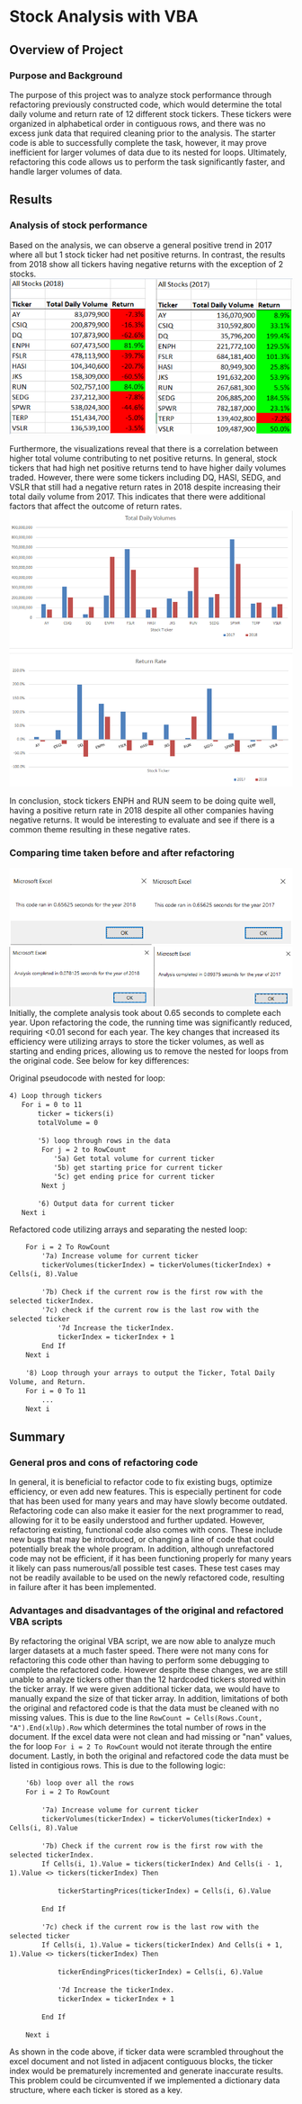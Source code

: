 # Stock Analysis with VBA

## Overview of Project

### Purpose and Background
The purpose of this project was to analyze stock performance through refactoring previously constructed code, which would determine the total daily volume and return rate of 12 different stock tickers. These tickers were organized in alphabetical order in contiguous rows, and there was no excess junk data that required cleaning prior to the analysis. The starter code is able to successfully complete the task, however, it may prove inefficient for larger volumes of data due to its nested for loops. Ultimately, refactoring this code allows us to perform the task significantly faster, and handle larger volumes of data.


## Results
### Analysis of stock performance
Based on the analysis, we can observe a general positive trend in 2017 where all but 1 stock ticker had net positive returns. In contrast, the results from 2018 show all tickers having negative returns with the exception of 2 stocks.
![Screenshots](/Resources/2018_vs_2017_performance.PNG)

Furthermore, the visualizations reveal that there is a correlation between higher total volume contributing to net positive returns. In general, stock tickers that had high net positive returns tend to have higher daily volumes traded. However, there were some tickers including DQ, HASI, SEDG, and VSLR that still had a negative return rates in 2018 despite increasing their total daily volume from 2017. This indicates that there were additional factors that affect the outcome of return rates. 
![Screenshots](/Resources/2017_2018_visualizations.PNG)

In conclusion, stock tickers ENPH and RUN seem to be doing quite well, having a positive return rate in 2018 despite all other companies having negative returns. It would be interesting to evaluate and see if there is a common theme resulting in these negative rates.


### Comparing time taken before and after refactoring
![Screenshots](/Resources/unrefactored_time_results.PNG) 
![Screenshots](/Resources/refactored_time_results.PNG)
Initially, the complete analysis took about 0.65 seconds to complete each year. Upon refactoring the code, the running time was significantly reduced, requiring <0.01 second for each year. The key changes that increased its efficiency were utilizing arrays to store the ticker volumes, as well as starting and ending prices, allowing us to remove the nested for loops from the original code. See below for key differences:

Original pseudocode with nested for loop:
```
4) Loop through tickers
   For i = 0 to 11
       ticker = tickers(i)
       totalVolume = 0
       
       '5) loop through rows in the data
        For j = 2 to RowCount
           '5a) Get total volume for current ticker
           '5b) get starting price for current ticker
           '5c) get ending price for current ticker
        Next j
        
       '6) Output data for current ticker
   Next i
```

Refactored code utilizing arrays and separating the nested loop:
```
    For i = 2 To RowCount
        '7a) Increase volume for current ticker
        tickerVolumes(tickerIndex) = tickerVolumes(tickerIndex) + Cells(i, 8).Value
       
        '7b) Check if the current row is the first row with the selected tickerIndex.
        '7c) check if the current row is the last row with the selected ticker
            '7d Increase the tickerIndex.
            tickerIndex = tickerIndex + 1
        End If
    Next i
    
    '8) Loop through your arrays to output the Ticker, Total Daily Volume, and Return.
    For i = 0 To 11
        ...
    Next i
```

## Summary
### General pros and cons of refactoring code
In general, it is beneficial to refactor code to fix existing bugs, optimize efficiency, or even add new features. This is especially pertinent for code that has been used for many years and may have slowly become outdated. Refactoring code can also make it easier for the next programmer to read, allowing for it to be easily understood and further updated. However, refactoring existing, functional code also comes with cons. These include new bugs that may be introduced, or changing a line of code that could potentially break the whole program. In addition, although unrefactored code may not be efficient, if it has been functioning properly for many years it likely can pass numerous/all possible test cases. These test cases may not be readily available to be used on the newly refactored code, resulting in failure after it has been implemented.  

### Advantages and disadvantages of the original and refactored VBA scripts
By refactoring the original VBA script, we are now able to analyze much larger datasets at a much faster speed. There were not many cons for refactoring this code other than having to perform some debugging to complete the refactored code. However despite these changes, we are still unable to analyze tickers other than the 12 hardcoded tickers stored within the ticker array. If we were given additional ticker data, we would have to manually expand the size of that ticker array. In addition, limitations of both the original and refactored code is that the data must be cleaned with no missing values. This is due to the line `RowCount = Cells(Rows.Count, "A").End(xlUp).Row` which determines the total number of rows in the document. If the excel data were not clean and had missing or "nan" values, the for loop `For i = 2 To RowCount` would not iterate through the entire document. Lastly, in both the original and refactored code the data must be listed in contigious rows. This is due to the following logic: 
```
    '6b) loop over all the rows
    For i = 2 To RowCount
    
        '7a) Increase volume for current ticker
        tickerVolumes(tickerIndex) = tickerVolumes(tickerIndex) + Cells(i, 8).Value
        
        '7b) Check if the current row is the first row with the selected tickerIndex.
        If Cells(i, 1).Value = tickers(tickerIndex) And Cells(i - 1, 1).Value <> tickers(tickerIndex) Then
            
            tickerStartingPrices(tickerIndex) = Cells(i, 6).Value
                
        End If
        
        '7c) check if the current row is the last row with the selected ticker
        If Cells(i, 1).Value = tickers(tickerIndex) And Cells(i + 1, 1).Value <> tickers(tickerIndex) Then
            
            tickerEndingPrices(tickerIndex) = Cells(i, 6).Value
            
            '7d Increase the tickerIndex.
            tickerIndex = tickerIndex + 1
            
        End If
    
    Next i
```
As shown in the code above, if ticker data were scrambled throughout the excel document and not listed in adjacent contiguous blocks, the ticker index would be prematurely incremented and generate inaccurate results. This problem could be circumvented if we implemented a dictionary data structure, where each ticker is stored as a key. 
